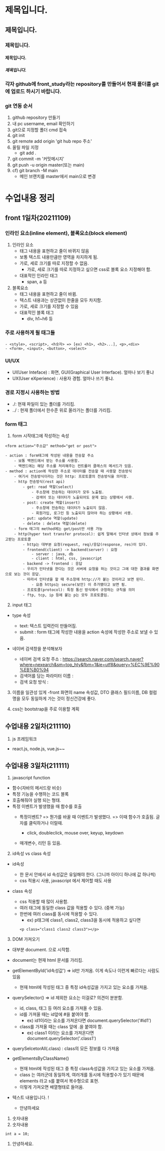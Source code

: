 # 제목입니다.
## 제목입니다.
### 제목입니다.
#### 제목입니다.
##### 제목입니다.
### 각자 github에 front_study라는 repository를 만들어서 현재 폴더를 git에 업로드 하시기 바랍니다.

### git 연동 순서
1. github
repository 만들기
2. 내 pc username, email 확인하기
3. git으로 지정할 폴더 cmd 접속
4. git init
5. git remote add origin 'git hub repo 주소' 
6. 올릴 파일 지정
    - git add .
7. git commit -m '커밋메시지'
8. git push -u origin master(또는 main)
9. cf) git branch -M main 
    - 메인 브랜치를 master에서 main으로 변경

# 수업내용 정리
## front 1일차(20211109)
### 인라인 요소(inline element), 블록요소(block element)
1. 인라인 요소
    - 태그 내용을 표현하고 줄이 바뀌지 않음
    - 보통 텍스트 내용만큼만 영역을 차지하게 됨.
    - 가로, 세로 크기를 따로 지정할 수 없음.
        - 가로, 세로 크기를 따로 지정하고 싶으면 css로 블록 요소 지정해야 함.
    - 대표적인 인라인 태그
         - span, a 등 
2. 블록요소 
    - 태그 내용을 표현하고 줄이 바뀜. 
    - 텍스트 내용과는 상관없이 한줄을 모두 차지함.
    - 가로, 세로 크기를 지정할 수 있음
    - 대표적인 블록 태그 
        - div, h1~h6 등 


### 주로 사용하게 될 태그들 
```
- <style>, <script>, <h숫자> => [ex) <h1>, <h2>...], <p>,<div>
- <form>, <input>, <button>, <select>
```

### UI/UX
- UI(User Inteface) : 화면, GUI(Graphical User Interface). 얼마나 보기 좋냐
- UX(User eXperience) : 사용자 경험. 얼마나 쓰기 좋냐.

### 경로 지정시 사용하는 방법 
- ./: 현재 파일이 있는 폴더를 가리킴.
- ../ : 현재 폴더에서 한수준 위로 올라가는 폴더를 가리킴.


### form 태그
1. form 시작태그에 작성하는 속성
```
<form action="주소값" method="get or post">
```
    - action : form태그에 작성된 내용을 전송할 주소
        - 보통 백엔드에서 받는 주소를 사용함.
        - 백엔드에는 해당 주소를 처리해주는 컨트롤러 클래스의 메서드가 있음.
    - method : action에 작성한 주소로 데이터를 전송할 때 사용할 전송방식
        - 여기서 전송방식이라는 것은 http: 프로토콜의 전송방식을 의미함.
        - http 전송방식(rest api)
            - get: read 역할(select)
                - 주소창에 전송하는 데이터가 모두 노출됨.
                - 검색어 또는 데이터가 노출되어도 문제 없는 상황에서 사용.
            - post: create 역할(insert)
                - 주소창에 전송하는 데이터가 노출되지 않음.
                - 회원가입, 로그인 등 노출되지 않아야 하는 상황에서 사용.
            - put: update 역할(update)
            - delete : delete 역할(delete)
        - form 태그의 method에는 get/post만 사용 가능
        - http(hyper text transfer protocol): 쉽게 말해서 인터넷 상에서 정보를 주고받는 프로토콜
            - http는 대부분 요청(request, req)/응답(response, res)이 있다.
            - frontend(client) -> backend(server) : 요청
                - server : java, db
                - client : html, css, javascript
            - backend -> frontend : 응답
            - 우리가 인터넷을 한다는 것은 서버에 요청을 하는 것이고 그에 대한 결과를 화면으로 보는 것이 응답.
            - 따라서 인터넷을 할 때 주소창에 http://가 붙는 것이라고 보면 된다.
                - 요즘 https는 secure(보안) 이 추가됐다고 보면 됨.
            - 프로토콜(protocol): 특정 통신 방식에서 규정하는 규칙을 의미
            - ftp, tcp, ip 등에 붙는 p는 모두 프로토콜임.

2. input 태그
- type 속성
    - text: 텍스트 입력칸이 만들어짐. 
    - submit : form 태그에 작성한 내용을 action 속성에 작성한 주소로 보낼 수 있음.

- 네이버 검색창을 분석해보자
    - 네이버 검색 요청 주소 : https://search.naver.com/search.naver?where=nexearch&sm=top_hty&fbm=1&ie=utf8&query=%EC%9E%90%EB%B0%94
    - 검색어를 담는 파라미터 이름 : 
    - 검색 요청 방식 : 

3. 이름을 일관성 있게
    -front 화면의 name 속성값, DTO 클래스 필드이름, DB 컬럼명을 모두 동일하게 가는 것이 정신건강에 좋다. 

4. css는 bootstrap을 주로 이용할 계획

## 수업내용 2일차(211110)
1. js 프레임워크
- react.js, node.js, vue.js~~


## 수업내용 3일차(211111)
1. javascript function
 - 함수(자바의 메서드랑 비슷)
 - 특정 기능을 수행하는 코드 블록
 - 호출해줘야 실행 되는 형태.
 - 특정 이벤트가 발생했을 때 함수를 호출 
     - 특정이벤트? => 뭔가를 바꿀 때 이벤트가 발생했다. => 이때 함수가 호출됨. 
                     글자를 클릭하거나 이럴때. 
         - click, doubleclick, mouse over, keyup, keydown

     - 매개변수, 리턴 등 있음. 


2. id속성 vs class 속성
 - id속성 
    - 한 문서 안에서 id 속성값은 유일해야 한다. (그니까 아이디 하나에 값 하나씩)
    - css 적용시 사용, javascript 에서 제어할 때도 사용 
    
 - class 속성
    - css 적용할 때 많이 사용함. 
    - 여러 태그에 동일한 class 값을 적용할 수 있다. (중복 가능)
    - 한번에 여러 class를 동시에 적용할 수 있다. 
        - ex) p태그에 class1, class2, class3을 동시에 적용하고 싶다면
        ``` 
        <p class="class1 class2 class3"></p>
        ```


3. DOM 가져오기
 - 대부분 document. 으로 시작함.
  - document는 현재 html 문서를 가리킴.
- getElementById('id속성값') => id만 가져옴. 이게 속도나 이런게 빠르다는 사람도 있음
  - 현재 html에 작성된 태그 중 특정 id속성값을 가지고 있는 요소를 가져옴.
- querySelector() => id 제외한 요소는 이걸로? 의견이 분분함. 
  - id, class, 태그 등 여러 요소를 가져올 수 있음. 
  - id를 가져올 때는 id앞에 #을 붙여야 함.
     - ex) id1이라는 요소를 가져온다면 document.querySelector('#id1')
  - class를 가져올 때는 class 앞에 .을 붙여야 함.
     - ex) class1 이라는 요소를 가져온다면 document.querySelector('.class1')
- querySelcetorAll(.class) : class의 모든 정보를 다 가져옴 
- getElementsByClassName()
  - 현재 html에 작성된 태그 중 특정 class속성값을 가지고 있는 요소를 가져옴.
  - class 는 여러군데 동일하게, 여러개를 동시에 적용할수가 있기 때문에 elements 라고 s를 붙여서 복수형으로 표현.
  - 이렇게 가져오면 배열형태로 들어옴.


- 텍스트 내용입니다. !
    - 안녕하세요 
1. 숫자내용
1. 숫자내용
```
int a = 10;
```
1. 안녕하세요.
